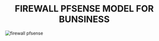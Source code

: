 <h1 align="center"> FIREWALL PFSENSE MODEL FOR BUNSINESS </h1>

<img src="firewall_pfsense.html" alt="firewall pfsense" />